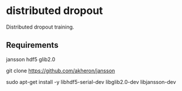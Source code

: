 # distributed dropout
Distributed dropout training.

## Requirements

jansson
hdf5
glib2.0


git clone https://github.com/akheron/jansson


sudo apt-get install -y libhdf5-serial-dev libglib2.0-dev libjansson-dev